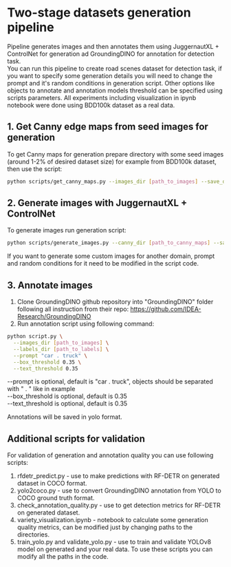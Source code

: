 # Two-stage datasets generation pipeline
Pipeline generates images and then annotates them using JuggernautXL + ControlNet for generation ad GroundingDINO for annotation for detection task.<br>
You can run this pipeline to create road scenes dataset for detection task, if you want to specify some generation details you will need to change the prompt and it's random conditions in generation script. Other options like objects to annotate and annotation models threshold can be specified using scripts parameters.
All experiments including visualization in ipynb notebook were done using BDD100k dataset as a real data.

## 1. Get Canny edge maps from seed images for generation
To get Canny maps for generation prepare directory with some seed images (around 1-2% of desired dataset size) for example from BDD100k dataset, then use the script:
```bash
python scripts/get_canny_maps.py --images_dir [path_to_images] --save_dir [path_to_save_directory]
```
## 2. Generate images with JuggernautXL + ControlNet
To generate images run generation script:
```bash
python scripts/generate_images.py --canny_dir [path_to_canny_maps] --save_dir [path_to_save_directory] --n_images [amount of desired images]
```
If you want to generate some custom images for another domain, prompt and random conditions for it need to be modified in the script code.
## 3. Annotate images
1) Clone GroundingDINO github repository into "GroundingDINO" folder following all instruction from their repo: https://github.com/IDEA-Research/GroundingDINO
2) Run annotation script using following command:
```bash
python script.py \
  --images_dir [path_to_images] \
  --labels_dir [path_to_labels] \
  --prompt "car . truck" \
  --box_threshold 0.35 \
  --text_threshold 0.35
  ```
--prompt is optional, default is "car . truck", objects should be separated with " . " like in example<br>
--box_threshold is optional, default is 0.35<br>
--text_threshold is optional, default is 0.35<br>

Annotations will be saved in yolo format.

## Additional scripts for validation
For validation of generation and annotation quality you can use following scripts: <br>
1) rfdetr_predict.py - use to make predictions with RF-DETR on generated dataset in COCO format.
2) yolo2coco.py - use to convert GroundingDINO annotation from YOLO to COCO ground truth format.
3) check_annotation_quality.py - use to get detection metrics for RF-DETR on generated dataset.
4) variety_visualization.ipynb - notebook to calculate some generation quality metrics, can be modified just by changing paths to the directories.
5) train_yolo.py and validate_yolo.py - use to train and validate YOLOv8 model on generated and your real data.
To use these scripts you can modify all the paths in the code.

